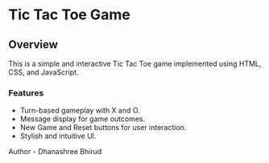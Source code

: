# Tic Tac Toe Game

## Overview

This is a simple and interactive Tic Tac Toe game implemented using HTML, CSS, and JavaScript.

### Features

- Turn-based gameplay with X and O.
- Message display for game outcomes.
- New Game and Reset buttons for user interaction.
- Stylish and intuitive UI.


Author - Dhanashree Bhirud
